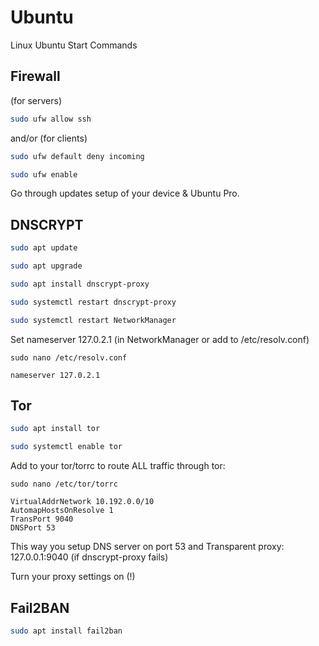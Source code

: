 # Ubuntu
Linux Ubuntu Start Commands


## Firewall

(for servers)
```bash
sudo ufw allow ssh
```
and/or (for clients)
```bash
sudo ufw default deny incoming
```
```bash
sudo ufw enable
```

Go through updates setup of your device & Ubuntu Pro.

## DNSCRYPT

```bash
sudo apt update
```
```bash
sudo apt upgrade
```
```bash
sudo apt install dnscrypt-proxy
```
```bash
sudo systemctl restart dnscrypt-proxy
```
```bash
sudo systemctl restart NetworkManager
```


Set nameserver 127.0.2.1 (in NetworkManager or add to /etc/resolv.conf)
```
sudo nano /etc/resolv.conf
```
```
nameserver 127.0.2.1
```

## Tor

```bash
sudo apt install tor
```
```bash
sudo systemctl enable tor
```

Add to your tor/torrc to route ALL traffic through tor:
```
sudo nano /etc/tor/torrc
```
```
VirtualAddrNetwork 10.192.0.0/10
AutomapHostsOnResolve 1
TransPort 9040
DNSPort 53
```
This way you setup DNS server on port 53 and Transparent proxy: 127.0.0.1:9040 (if dnscrypt-proxy fails)

Turn your proxy settings on (!)

## Fail2BAN

```bash
sudo apt install fail2ban
```
